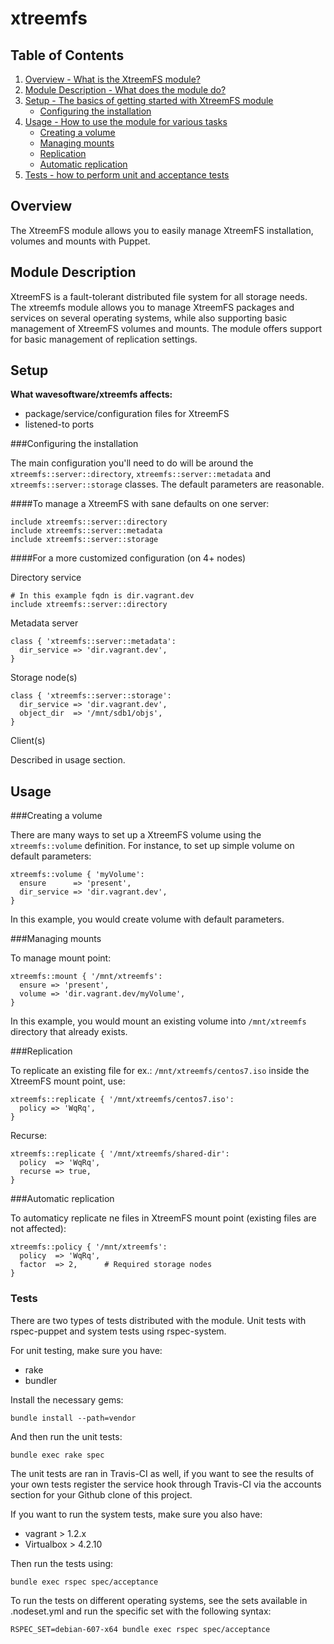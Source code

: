 xtreemfs
========

Table of Contents
-----------------

1. [Overview - What is the XtreemFS module?](#overview)
2. [Module Description - What does the module do?](#module-description)
3. [Setup - The basics of getting started with XtreemFS module](#setup)
    * [Configuring the installation](#configuring-the-installation) 
4. [Usage - How to use the module for various tasks](#usage)
    * [Creating a volume](#creating-a-volume) 
    * [Managing mounts](#managing-mounts)
    * [Replication](#replication)
    * [Automatic replication](#automatic-replication)
5. [Tests - how to perform unit and acceptance tests](#tests)


Overview
--------

The XtreemFS module allows you to easily manage XtreemFS installation, volumes and mounts with Puppet.

Module Description
-------------------

XtreemFS is a fault-tolerant distributed file system for all storage needs. The xtreemfs module allows you to manage XtreemFS packages and services on several operating systems, while also supporting basic management of XtreemFS volumes and mounts. The module offers support for basic management of replication settings.

Setup
-----

**What wavesoftware/xtreemfs affects:**

* package/service/configuration files for XtreemFS
* listened-to ports


###Configuring the installation

The main configuration you'll need to do will be around the `xtreemfs::server::directory`, `xtreemfs::server::metadata` and `xtreemfs::server::storage` classes. The default parameters are reasonable. 

####To manage a XtreemFS with sane defaults on one server:

```puppet
include xtreemfs::server::directory
include xtreemfs::server::metadata
include xtreemfs::server::storage
```

####For a more customized configuration (on 4+ nodes)

Directory service

```puppet
# In this example fqdn is dir.vagrant.dev
include xtreemfs::server::directory
```

Metadata server

```puppet
class { 'xtreemfs::server::metadata':
  dir_service => 'dir.vagrant.dev',
}
```

Storage node(s)

```puppet
class { 'xtreemfs::server::storage':
  dir_service => 'dir.vagrant.dev',
  object_dir  => '/mnt/sdb1/objs',
}
```

Client(s)

Described in usage section.


Usage
-----

###Creating a volume

There are many ways to set up a XtreemFS volume using the `xtreemfs::volume` definition. For instance, to set up simple volume on default parameters:

```puppet
xtreemfs::volume { 'myVolume':
  ensure      => 'present',
  dir_service => 'dir.vagrant.dev',
}
```
In this example, you would create volume with default parameters.

###Managing mounts

To manage mount point:

```puppet
xtreemfs::mount { '/mnt/xtreemfs':
  ensure => 'present',
  volume => 'dir.vagrant.dev/myVolume',
}
```

In this example, you would mount an existing volume into `/mnt/xtreemfs` directory that already exists.

###Replication

To replicate an existing file for ex.: `/mnt/xtreemfs/centos7.iso` inside the XtreemFS mount point, use:

```puppet
xtreemfs::replicate { '/mnt/xtreemfs/centos7.iso':
  policy => 'WqRq',
}
```

Recurse:

```puppet
xtreemfs::replicate { '/mnt/xtreemfs/shared-dir':
  policy  => 'WqRq',
  recurse => true,
}
```

###Automatic replication

To automaticy replicate ne files in XtreemFS mount point (existing files are not affected):

```puppet
xtreemfs::policy { '/mnt/xtreemfs':
  policy  => 'WqRq',
  factor  => 2,      # Required storage nodes
}
```

### Tests

There are two types of tests distributed with the module. Unit tests with rspec-puppet and system tests using rspec-system.

For unit testing, make sure you have:

* rake
* bundler

Install the necessary gems:

```shell
bundle install --path=vendor
```

And then run the unit tests:

```shell
bundle exec rake spec
```

The unit tests are ran in Travis-CI as well, if you want to see the results of your own tests register the service hook through Travis-CI via the accounts section for your Github clone of this project.

If you want to run the system tests, make sure you also have:

* vagrant > 1.2.x
* Virtualbox > 4.2.10

Then run the tests using:

```shell
bundle exec rspec spec/acceptance
```

To run the tests on different operating systems, see the sets available in .nodeset.yml and run the specific set with the following syntax:

```shell
RSPEC_SET=debian-607-x64 bundle exec rspec spec/acceptance
```
